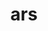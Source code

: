 ---
title: ars
meaning: skill
ch: fourteen
pos: nounthird
genitive: artis
abbgender: f.
abbgender2: fem.
gender: feminine
declension: third
derivative: artisanal
f2: yes
f: yes
---